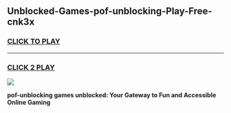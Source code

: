 
## Unblocked-Games-pof-unblocking-Play-Free-cnk3x
<h3>
<a href="https://premium76.site?title=pof-unblocking&ref=20M">CLICK TO PLAY</a></h3>
<hr>

<h3>
<a href="https://premium76.site?title=pof-unblocking&ref=20M">CLICK 2 PLAY</a>
  
</h3>

<a href="https://premium76.site?title=pof-unblocking&ref=19M"><img src="https://clearcache.store/games.png"></a>


**pof-unblocking games unblocked: Your Gateway to Fun and Accessible Online Gaming**
